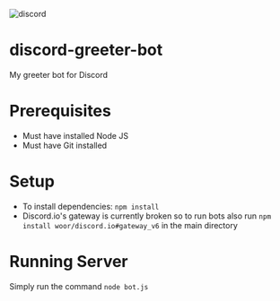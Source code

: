 ![discord](https://discordapp.com/assets/dd4dbc0016779df1378e7812eabaa04d.png)

# discord-greeter-bot
My greeter bot for Discord

# Prerequisites

* Must have installed Node JS
* Must have Git installed

# Setup

* To install dependencies: `npm install`
* Discord.io's gateway is currently broken so to run bots also run `npm install woor/discord.io#gateway_v6` in the main directory

# Running Server

Simply run the command `node bot.js`
